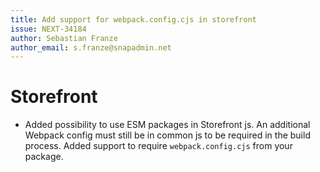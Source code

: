 ```yaml
---
title: Add support for webpack.config.cjs in storefront
issue: NEXT-34184
author: Sebastian Franze
author_email: s.franze@snapadmin.net
---
```

# Storefront
* Added possibility to use ESM packages in Storefront js. An additional Webpack config must still be in common js to be required in the build process. Added support to require `webpack.config.cjs` from your package. 
